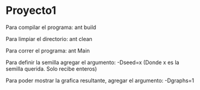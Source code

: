 # Proyecto1

Para compilar el programa: ant build

Para limpiar el directorio: ant clean

Para correr el programa: ant Main

Para definir la semilla agregar el argumento: -Dseed=x (Donde x es la semilla querida. Solo recibe enteros)

Para poder mostrar la grafica resultante, agregar el argumento: -Dgraphs=1
